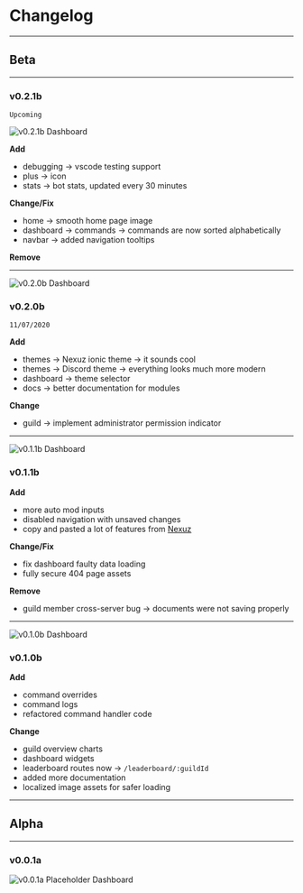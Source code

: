 # Changelog

---

## Beta

---

### v0.2.1b
`Upcoming`

![v0.2.1b Dashboard](assets/docs/img/dashboard-v0.2.1.png)

**Add**
- debugging -> vscode testing support
- plus -> icon
- stats -> bot stats, updated every 30 minutes

**Change/Fix**
- home -> smooth home page image
- dashboard -> commands -> commands are now sorted alphabetically
- navbar -> added navigation tooltips

**Remove**

---

![v0.2.0b Dashboard](assets/docs/img/dashboard-v0.2.0.png)

### v0.2.0b
`11/07/2020`

**Add**
- themes -> Nexuz ionic theme -> it sounds cool
- themes -> Discord theme -> everything looks much more modern
- dashboard -> theme selector
- docs -> better documentation for modules

**Change**
- guild -> implement administrator permission indicator

---

![v0.1.1b Dashboard](assets/docs/img/dashboard-v0.1.1.png)

### v0.1.1b

**Add**
- more auto mod inputs
- disabled navigation with unsaved changes
- copy and pasted a lot of features from [Nexuz](https://nexuz.xyz)

**Change/Fix**
- fix dashboard faulty data loading
- fully secure 404 page assets

**Remove**
- guild member cross-server bug -> documents were not saving properly

---

![v0.1.0b Dashboard](assets/docs/img/dashboard-v0.1.0b.png)

### v0.1.0b

**Add**
- command overrides
- command logs
- refactored command handler code

**Change**
- guild overview charts
- dashboard widgets
- leaderboard routes now -> `/leaderboard/:guildId`
- added more documentation
- localized image assets for safer loading

---

## Alpha

---

### v0.0.1a

![v0.0.1a Placeholder Dashboard](assets/docs/img/dashboard-v0.0.1a.png)